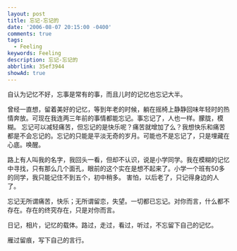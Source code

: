 ```yaml
---
layout: post
title: 忘记-忘记的
date: '2006-08-07 20:15:00 -0400'
comments: true
tags:
  - Feeling
keywords: Feeling
description: 忘记-忘记的
abbrlink: 35ef3944
showAd: true
---
```


自认为记忆不好，忘事是常有的事，而且儿时的记忆也忘记大半。

曾经一直想，留着美好的记忆，等到年老的时候，躺在摇椅上静静回味年轻时的热情奔放。可现在我连两三年前的事情都能忘记。事忘记了，人也一样。朦胧，模糊。
忘记可以减轻痛苦，但忘记的是快乐呢？痛苦就增加了么？我想快乐和痛苦都是不会忘记的。忘记的只能是平淡无奇的岁月。可能也不是忘记了，只是埋藏在心底。唤醒。

路上有人叫我的名字，我回头一看，但却不认识，说是小学同学。我在模糊的记忆中寻找，只有那么几个面孔，眼前的这个实在是想不起来了。小学一个班有50多的同学，我只能记住不到五个，初中稍多。
害怕，以后老了，只记得身边的人了。

忘记无所谓痛苦，快乐；无所谓留恋，失望。一切都已忘记。对你而言，什么都不存在。存在的终究存在，只是对你而言。

日记，相片，记忆的载体。路过，走过，看过，听过，不忘留下自己的记忆。

雁过留痕，写下自己的言行。
